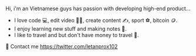 
<!--
**letanprox/letanprox** is a ✨ _special_ ✨ repository because its `README.md` (this file) appears on your GitHub profile.

Here are some ideas to get you started:

- 🔭 I’m currently working on ...
- 🌱 I’m currently learning ...
- 👯 I’m looking to collaborate on ...
- 🤔 I’m looking for help with ...
- 💬 Ask me about ...
- 📫 How to reach me: ...
- 😄 Pronouns: ...
- ⚡ Fun fact: ...
-->

Hi, i'm an Vietnamese guys has passion with developing high-end product...

- I love code :computer:, edit video :technologist:, create content :writing_hand:, sport :soccer:, bitcoin :coin:.
- I enjoy learning new stuff and making notes 📄.
- I like to travel and but don't have money to travel 🛫.

📧 Contact me
https://twitter.com/letanprox102
